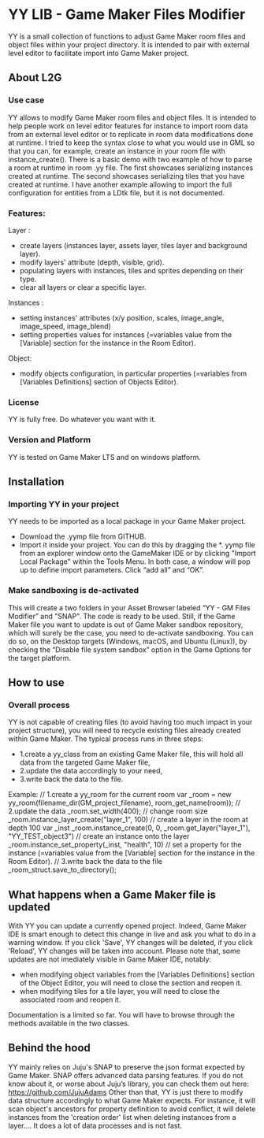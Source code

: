 # YY LIB - Game Maker Files Modifier
YY is a small collection of functions to adjust Game Maker room files and object files within your project directory. It is intended to pair with external level editor to facilitate import into Game Maker project.

## About L2G
### Use case
YY allows to modify Game Maker room files and object files. It is intended to help people work on level editor features for instance to import room data from an external level editor or to replicate in room data modifications done at runtime. 
I tried to keep the syntax close to what you would use in GML so that you can, for example, create an instance in your room file with instance_create().
There is a basic demo with two example of how to parse a room at runtime in room .yy file. The first showcases serializing instances created at runtime. The second showcases serializing tiles that you have created at runtime.
I have another example allowing to import the full configuration for entities from a LDtk file, but it is not documented.

### Features:
Layer :
- create layers (instances layer, assets layer, tiles layer and background layer).
- modify layers' attribute (depth, visible, grid).
- populating layers with instances, tiles and sprites depending on their type.
- clear all layers or clear a specific layer. 

Instances : 
- setting instances' attributes (x/y position, scales, image_angle, image_speed, image_blend)
- setting properties values for instances (=variables value from the [Variable] section for the instance in the Room Editor). 

Object:
- modify objects configuration, in particular properties (=variables from [Variables Definitions] section of Objects Editor).

### License
YY is fully free. Do whatever you want with it.

### Version and Platform
YY is tested on Game Maker LTS and on windows platform.

## Installation
### Importing YY in your project
YY needs to be imported as a local package in your Game Maker project.
-	Download the .yymp file from GITHUB.
-	Import it inside your project. You can do this by dragging the *. yymp file from an explorer window onto the GameMaker IDE or by clicking "Import Local Package" within the Tools Menu. In both case, a window will pop up to define import parameters. Click “add all” and “OK”. 

### Make sandboxing is de-activated
This will create a two folders in your Asset Browser labeled “YY - GM Files Modifier” and "SNAP". The code is ready to be used.
Still, if the Game Maker file you want to update is out of Game Maker sandbox repository, which will surely be the case, you need to de-activate sandboxing. You can do so, on the Desktop targets (Windows, macOS, and Ubuntu (Linux)), by checking the “Disable file system sandbox” option in the Game Options for the target platform.

## How to use

### Overall process
YY is not capable of creating files (to avoid having too much impact in your project structure), you will need to recycle existing files already created within Game Maker. 
The typical process runs in three steps: 
-	1.create a yy_class from an existing Game Maker file, this will hold all data from the targeted Game Maker file, 
-	2.update the data accordingly to your need, 
-	3.write back the data to the file.

Example:
// 1.create a yy_room for the current room
var _room = new yy_room(filename_dir(GM_project_filename), room_get_name(room)); 
// 2.update the data
_room.set_width(400); // change room size
_room.instance_layer_create("layer_1", 100) // create a layer in the room at depth 100
var _inst _room.instance_create(0, 0, _room.get_layer("layer_1"), "YY_TEST_object3") // create an instance onto the layer
_room.instance_set_property(_inst, "health", 10) // set a property for the instance (=variables value from the [Variable] section for the instance in the Room Editor).
// 3.write back the data to the file
_room_struct.save_to_directory(); 

## What happens when a Game Maker file is updated
With YY you can update a currently opened project. Indeed, Game Maker IDE is smart enough to detect this change in live and ask you what to do in a warning window. If you click 'Save', YY changes will be deleted, if you click 'Reload', YY changes will be taken into account. 
Please note that, some updates are not imediately visible in Game Maker IDE, notably:
- when modifying object variables from the [Variables Definitions] section of the Object Editor, you will need to close the section and reopen it.
- when modifying tiles for a tile layer, you will need to close the associated room and reopen it.

Documentation is a limited so far. You will have to browse through the methods available in the two classes.

## Behind the hood
YY mainly relies on Juju's SNAP to preserve the json format expected by Game Maker. SNAP offers advanced data parsing features. If you do not know about it, or worse about Juju’s library, you can check them out here: https://github.com/JujuAdams
Other than that, YY is just there to modify data structure accordingly to what Game Maker expects. For instance, it will scan object's ancestors for property definition to avoid conflict, it will delete instances from the 'creation order' list when deleting instances from a layer.... It does a lot of data processes and is not fast.
